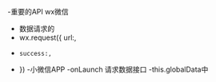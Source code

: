 











-重要的API
    wx微信
   - 数据请求的
   - wx.request({
         url:,
   -     success:,
   - })
-小微信APP
-onLaunch 请求数据接口
-this.globalData中